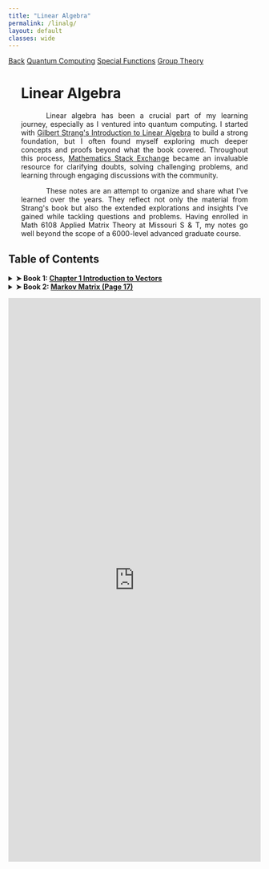```yaml
---
title: "Linear Algebra"
permalink: /linalg/
layout: default
classes: wide
---
```


<div class="learning-topnav">
  <a href="/learning/">Back</a>
  <a href="/qc#">Quantum Computing</a>  
  <a href="/qc#">Special Functions</a>
  <a href="/grp/">Group Theory</a>  
</div>


<style>
.learning-content {
  margin-left: 5%;
  margin-right: 5%;
  max-width: 35cm;
}
.text-block {
    text-align: justify;
    text-indent: 50px;
    max-width: 35cm;
}

/* Add vertical spacing below the Table of Contents */
ul {
  margin-bottom: 1.5em; /* Adjust this value for more or less vertical space */
}
/* Remove default numbering and padding from the main ordered list */
ol.toc {
  list-style-type: decimal;
  padding-left: 0;
  margin-left: 0;
}

/* Remove bullets from main ordered list items */
ol.toc > li {
  list-style-type: none;
}

/* Add bullets to nested unordered lists (subsections) */
ol.toc > li > ul {
  list-style-type: square; /* Options: disc, circle, square */
  padding-left: 0px;    /* Adjust to control indentation */
  margin-left: 30px;
  
  /* Initially hide the subsections */
  display: none;
}

/* Style the summary to match your TOC items */
.toc summary {
  cursor: pointer;
  font-weight: bold;
  /* Add any additional styles as needed */
}

/* Remove the default disclosure triangle */
.toc summary::-webkit-details-marker {
  display: none;
}

/* Optional: Add a custom indicator */
.toc summary::before {
  content: "➤ ";
  display: inline-block;
  transition: transform 0.2s;
}

/* Rotate the indicator when open */
.toc details[open] summary::before {
  transform: rotate(90deg);
}

/* Style the nested lists */
.toc ul {
  margin-left: 20px; /* Adjust indentation as needed */
}
</style>

<script>
// Function to load PDF pages as you already have
function loadPdfPage(pdfUrl) {
  document.getElementById('pdf-viewer').src = pdfUrl;
  document.getElementById('pdf-viewer-container').scrollIntoView({ behavior: 'smooth' });
}
</script>

<div class="learning-content">
  <h1>Linear Algebra</h1>

<a name="linear-algebra"></a>
<div class="text-block">
 <p>Linear algebra has been a crucial part of my learning journey, especially as I ventured into quantum computing. I started with <a href="https://archive.org/details/gilbert-strang-introduction-to-linear-algebra-fifth-edition/page/504/mode/2up">Gilbert Strang's Introduction to Linear Algebra</a> to build a strong foundation, but I often found myself exploring much deeper concepts and proofs beyond what the book covered. Throughout this process, <a href="https://math.stackexchange.com/users/223599/sooraj-soman">Mathematics Stack Exchange</a> became an invaluable resource for clarifying doubts, solving challenging problems, and learning through engaging discussions with the community.</p>
 <p>These notes are an attempt to organize and share what I’ve learned over the years. They reflect not only the material from Strang's book but also the extended explorations and insights I’ve gained while tackling questions and problems. Having enrolled in Math 6108 Applied Matrix Theory at Missouri S & T, my notes go well beyond the scope of a 6000-level advanced graduate course.</p>
</div>
</div>

<h2 id="toc">Table of Contents</h2>

<ol class="toc">
  <li>
    <details>
      <summary>
        Book 1: <a href="javascript:void(0)" onclick="loadPdfPage('https://soorajss1729.github.io/pdfjs/viewer.html?file=la1.pdf#page=3')">Chapter 1 Introduction to Vectors</a>
      </summary>
      <ul>
        <li>n Dimensional Cube <a href="javascript:void(0)" onclick="loadPdfPage('https://soorajss1729.github.io/pdfjs/viewer.html?file=la1.pdf#page=22')">(Page 22)</a>, <a href="javascript:void(0)" onclick="loadPdfPage('https://soorajss1729.github.io/pdfjs/viewer.html?file=la1.pdf#page=36')">(Page 36)</a></li>
        <li><a href="javascript:void(0)" onclick="loadPdfPage('https://soorajss1729.github.io/pdfjs/viewer.html?file=la1.pdf#page=57')">Chapter 2 Solving Linear Equations</a></li>
        <li><a href="javascript:void(0)" onclick="loadPdfPage('https://soorajss1729.github.io/pdfjs/viewer.html?file=la1.pdf#page=17')">Matrix Multiplication Methods (Page 71)</a></li>
        <li><a href="javascript:void(0)" onclick="loadPdfPage('https://soorajss1729.github.io/pdfjs/viewer.html?file=la1.pdf#page=76')">Block Matrix (Page 76)</a></li>
        <li><a href="javascript:void(0)" onclick="loadPdfPage('https://soorajss1729.github.io/pdfjs/viewer.html?file=la1.pdf#page=92')">Gershgorin Circle Theorem (Page 92)</a></li>
        <li><a href="javascript:void(0)" onclick="loadPdfPage('https://soorajss1729.github.io/pdfjs/viewer.html?file=la1.pdf#page=97')">LU Factorization (Page 97)</a></li>
      </ul>
    </details>
  </li>
  
  <li>
    <details>
      <summary>
        Book 2: <a href="javascript:void(0)" onclick="loadPdfPage('https://soorajss1729.github.io/pdfjs/viewer.html?file=la2.pdf#page=17')">Markov Matrix (Page 17)</a>
      </summary>
      <ul>
        <li><a href="javascript:void(0)" onclick="loadPdfPage('https://soorajss1729.github.io/pdfjs/viewer.html?file=la2.pdf#page=22')">Perron Frobenius Theorem (Page 22)</a></li>
        <li><a href="javascript:void(0)" onclick="loadPdfPage('https://soorajss1729.github.io/pdfjs/viewer.html?file=la2.pdf#page=36')">Page Rank Algorithm (Page 36)</a></li>
        <li><a href="javascript:void(0)" onclick="loadPdfPage('https://soorajss1729.github.io/pdfjs/viewer.html?file=la2.pdf#page=62')">Neumann Series (Page 62)</a></li>
        <li><a href="javascript:void(0)" onclick="loadPdfPage('https://soorajss1729.github.io/pdfjs/viewer.html?file=la2.pdf#page=88')">Vandermonde Matrix (Page 88)</a></li>
        <li><a href="javascript:void(0)" onclick="loadPdfPage('https://soorajss1729.github.io/pdfjs/viewer.html?file=la2.pdf#page=168')">Chapter 3 Vector Spaces and Subspaces</a></li>
      </ul>
    </details>
  </li>
</ol>

<div id="pdf-viewer-container" style="width: 100%; display: flex; justify-content: center;">
  <iframe id="pdf-viewer"
    src="https://soorajss1729.github.io/pdfjs/viewer.html?file=la1.pdf&zoom=110"
    style="width: 210mm; height: 297mm; border: none;">
  </iframe>
</div>
